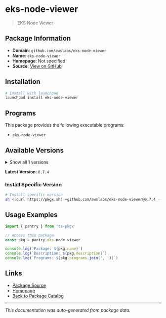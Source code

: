 # eks-node-viewer

> EKS Node Viewer

## Package Information

- **Domain**: `github.com/awslabs/eks-node-viewer`
- **Name**: `eks-node-viewer`
- **Homepage**: Not specified
- **Source**: [View on GitHub](https://github.com/pkgxdev/pantry/tree/main/projects/github.com/awslabs/eks-node-viewer/package.yml)

## Installation

```bash
# Install with launchpad
launchpad install eks-node-viewer
```

## Programs

This package provides the following executable programs:

- `eks-node-viewer`

## Available Versions

<details>
<summary>Show all 1 versions</summary>

- `0.7.4`

</details>

**Latest Version**: `0.7.4`

### Install Specific Version

```bash
# Install specific version
sh <(curl https://pkgx.sh) +github.com/awslabs/eks-node-viewer@0.7.4 -- $SHELL -i
```

## Usage Examples

```typescript
import { pantry } from 'ts-pkgx'

// Access this package
const pkg = pantry.eks-node-viewer

console.log(`Package: ${pkg.name}`)
console.log(`Description: ${pkg.description}`)
console.log(`Programs: ${pkg.programs.join(', ')}`)
```

## Links

- [Package Source](https://github.com/pkgxdev/pantry/tree/main/projects/github.com/awslabs/eks-node-viewer/package.yml)
- [Homepage](#)
- [Back to Package Catalog](../package-catalog.md)

---

*This documentation was auto-generated from package data.*
